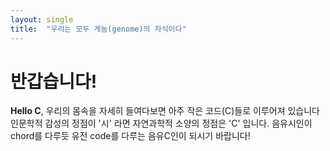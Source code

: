 ```yaml
---
layout: single
title:  "우리는 모두 게놈(genome)의 자식이다"
---
```


# 반갑습니다!

**Hello C**, 
우리의 몸속을 자세히 들여다보면 아주 작은 코드(C)들로 이루어져 있습니다
인문학적 감성의 정점이 '시' 라면 자연과학적 소양의 정점은 'C' 입니다.
음유시인이 chord를 다루듯 유전 code를 다루는 음유C인이 되시기 바랍니다!
